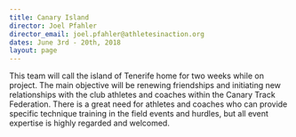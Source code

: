 ```yaml
---
title: Canary Island
director: Joel Pfahler
director_email: joel.pfahler@athletesinaction.org
dates: June 3rd - 20th, 2018
layout: page
---
```

This team will call the island of Tenerife home for two weeks while on project. The main objective will be renewing friendships and initiating new relationships with the club athletes and coaches within the Canary Track Federation. There is a great need for athletes and coaches who can provide specific technique training in the field events and hurdles, but all event expertise is highly regarded and welcomed.
